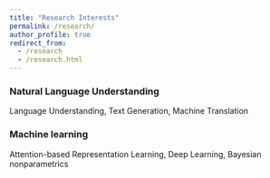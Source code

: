 ```yaml
---
title: "Research Interests"
permalink: /research/
author_profile: true
redirect_from: 
  - /research
  - /research.html
---
```


### Natural Language Understanding
Language Understanding, Text Generation, Machine Translation

### Machine learning
 Attention-based Representation Learning, Deep Learning, Bayesian nonparametrics
